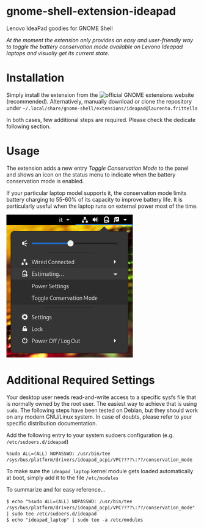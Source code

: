 # gnome-shell-extension-ideapad
Lenovo IdeaPad goodies for GNOME Shell

*At the moment the extension only provides an easy and user-friendly way to toggle the battery conservation mode available on Levono Ideapad laptops and visually get its current state.*

# Installation
Simply install the extension from the ![official GNOME extensions website](https://extensions.gnome.org/extension/2992/ideapad/) (recommended). Alternatively, manually download or clone the repository under `~/.local/share/gnome-shell/extensions/ideapad@laurento.frittella`

In both cases, few additional steps are required. Please check the dedicate following section.

# Usage
The extension adds a new entry *Toggle Conservation Mode* to the panel and shows an icon on the status menu to indicate when the battery conservation mode is enabled.

If your particular laptop model supports it, the conservation mode limits battery charging to 55-60% of its capacity to improve battery life. It is particularly useful when the laptop runs on external power most of the time.

![](screenshot.png)

# Additional Required Settings
Your desktop user needs read-and-write access to a specific sysfs file that is normally owned by the root user. The easiest way to achieve that is using `sudo`. The following steps have been tested on Debian, but they should work on any modern GNU/Linux system. In case of doubts, please refer to your specific distribution documentation.

Add the following entry to your system sudoers configuration (e.g. `/etc/sudoers.d/ideapad`)
~~~
%sudo ALL=(ALL) NOPASSWD: /usr/bin/tee /sys/bus/platform/drivers/ideapad_acpi/VPC????\:??/conservation_mode
~~~
To make sure the `ideapad_laptop` kernel module gets loaded automatically at boot, simply add it to the file `/etc/modules`

To summarize and for easy reference...
~~~
$ echo "%sudo ALL=(ALL) NOPASSWD: /usr/bin/tee /sys/bus/platform/drivers/ideapad_acpi/VPC????\:??/conservation_mode" | sudo tee /etc/sudoers.d/ideapad
$ echo "ideapad_laptop" | sudo tee -a /etc/modules
~~~
